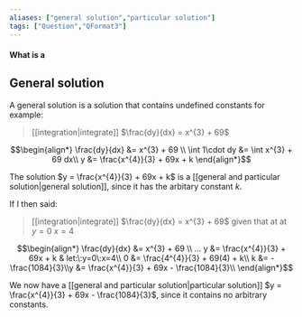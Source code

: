 ```yaml
---
aliases: ["general solution","particular solution"]
tags: ["Question","QFormat3"]
---
```


#### What is a
## General solution
A general solution is a solution that contains undefined constants for example:

> [[integration|integrate]] $\frac{dy}{dx} = x^{3} + 69$ 

$$\begin{align*}
\frac{dy}{dx} &= x^{3} + 69 \\
\int 1\cdot dy &= \int x^{3} + 69 dx\\
y &=  \frac{x^{4}}{3} + 69x + k
\end{align*}$$

The solution $y = \frac{x^{4}}{3} + 69x + k$ is a [[general and particular solution|general solution]], since it has the arbitary constant $k$.

If I then said:

> [[integration|integrate]] $\frac{dy}{dx} = x^{3} + 69$ given that at at $y=0$ $x=4$

$$\begin{align*}
\frac{dy}{dx} &= x^{3} + 69 \\
...
y &=  \frac{x^{4}}{3} + 69x + k & let:\:y=0\:x=4\\
0 &=  \frac{4^{4}}{3} + 69(4) + k\\
k &= - \frac{1084}{3}\\y &=  \frac{x^{4}}{3} + 69x - \frac{1084}{3}\\
\end{align*}$$

We now have a [[general and particular solution|particular solution]] $y =  \frac{x^{4}}{3} + 69x - \frac{1084}{3}$, since it contains no arbitrary constants.
